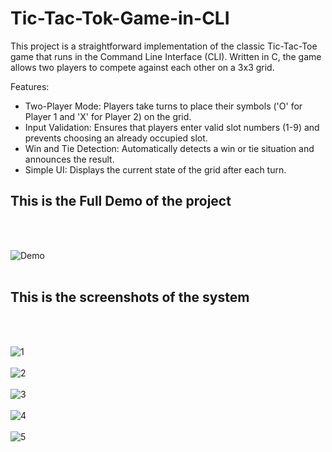 # Tic-Tac-Tok-Game-in-CLI
 
This project is a straightforward implementation of the classic Tic-Tac-Toe game that runs in the Command Line Interface (CLI). Written in C, the game allows two players to compete against each other on a 3x3 grid.

Features:
<ul>
<li>Two-Player Mode: Players take turns to place their symbols ('O' for Player 1 and 'X' for Player 2) on the grid.</li>
<li>Input Validation: Ensures that players enter valid slot numbers (1-9) and prevents choosing an already occupied slot.</li>
<li>Win and Tie Detection: Automatically detects a win or tie situation and announces the result.</li>
<li>Simple UI: Displays the current state of the grid after each turn.</li>
</ul>

<h2>This is the Full Demo of the project</h2><br><br>

![Demo](https://github.com/kusha2000/Tic-Tac-Tok-Game-in-CLI/assets/127003267/c7467749-8bad-4748-a689-e22a88951b4b)
<br><br>
<h2>This is the screenshots of the system</h2><br><br>


![1](https://github.com/kusha2000/Tic-Tac-Tok-Game-in-CLI/assets/127003267/45145fda-051d-4b8e-b279-842c35ec9109)<br><br>
![2](https://github.com/kusha2000/Tic-Tac-Tok-Game-in-CLI/assets/127003267/1dd693e5-10a1-47d5-b3e1-d39bbce6bfcc)<br><br>
![3](https://github.com/kusha2000/Tic-Tac-Tok-Game-in-CLI/assets/127003267/51faa381-b03d-4981-a7eb-041fec2c36a0)<br><br>
![4](https://github.com/kusha2000/Tic-Tac-Tok-Game-in-CLI/assets/127003267/240093f0-5cf3-48d1-b781-316e1e289be3)<br><br>
![5](https://github.com/kusha2000/Tic-Tac-Tok-Game-in-CLI/assets/127003267/feeba6b6-e892-49e9-adef-e78db54dcc4b)
